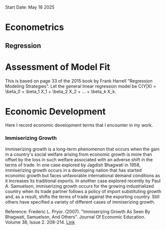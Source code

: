 Start Date: May 18 2025

# Econometrics
## Regression
# Assessment of Model Fit
This is based on page 33 of the 2015 book by Frank Harrell "Regression Modeling Strategies". 
Let the general linear regression model be 
C(Y|X) = \beta_0 + \beta_1 X_1 + \beta_2 X_2 + ... + \beta_k X_k.


# Economic Development
Here I record economic development terms that I encounter in my work. 

### Immiserizing Growth
Immiserizing growth is a long-term phenomenon that occurs when the gain in a country's social welfare arising from economic growth is more than offset by the loss in such welfare associated with an adverse shift in the terms of trade. In one case explored by Jagdish Bhagwati in 1958, immiserizing growth occurs in a developing nation that has started economic growth but faces unfavorable international demand conditions as it increases its traditional exports. In another case explored recently by Paul A. Samuelson, immiserizing growth occurs for the growing industrialized country when its trade partner follows a policy of import substituting growth and, as a result, shifts the terms of trade against the exporting country. Still others have specified a variety of different cases of immiserizing growth. 

Reference: Frederic L. Pryor. (2007). "Immiserizing Growth As Seen By Bhagwati, Samuelson, And Others". Journal Of Economic Education. Volume 38, Issue 2. 208-214. [Link](https://www.jstor.org/stable/30042768)


